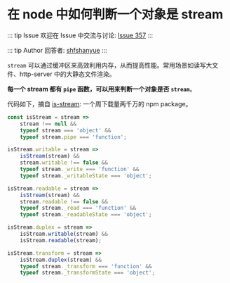 # 在 node 中如何判断一个对象是 stream



::: tip Issue 
 欢迎在 Issue 中交流与讨论: [Issue 357](https://github.com/shfshanyue/Daily-Question/issues/357) 
:::

::: tip Author 
回答者: [shfshanyue](https://github.com/shfshanyue) 
:::

`stream` 可以通过缓冲区来高效利用内存，从而提高性能。常用场景如读写大文件、http-server 中的大静态文件渲染。

**每一个 stream 都有 `pipe` 函数，可以用来判断一个对象是否 `stream`**。

代码如下，摘自 [is-stream](https://github.com/sindresorhus/is-stream/blob/master/index.js): 一个周下载量两千万的 npm package。

``` js
const isStream = stream =>
	stream !== null &&
	typeof stream === 'object' &&
	typeof stream.pipe === 'function';

isStream.writable = stream =>
	isStream(stream) &&
	stream.writable !== false &&
	typeof stream._write === 'function' &&
	typeof stream._writableState === 'object';

isStream.readable = stream =>
	isStream(stream) &&
	stream.readable !== false &&
	typeof stream._read === 'function' &&
	typeof stream._readableState === 'object';

isStream.duplex = stream =>
	isStream.writable(stream) &&
	isStream.readable(stream);

isStream.transform = stream =>
	isStream.duplex(stream) &&
	typeof stream._transform === 'function' &&
	typeof stream._transformState === 'object';
```